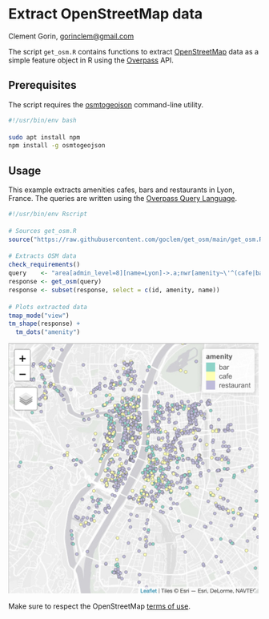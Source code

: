 # Extract OpenStreetMap data

Clement Gorin, gorinclem@gmail.com

The script `get_osm.R` contains functions to extract [OpenStreetMap](https://www.openstreetmap.org) data as a simple feature object in R using the [Overpass](https://overpass-turbo.eu) API. 

## Prerequisites

The script requires the [osmtogeojson](https://tyrasd.github.io/osmtogeojson) command-line utility.

```bash
#!/usr/bin/env bash

sudo apt install npm
npm install -g osmtogeojson
```

## Usage

This example extracts amenities cafes, bars and restaurants in Lyon, France. The queries are written using the [Overpass Query Language](https://wiki.openstreetmap.org/wiki/Overpass_API/Overpass_QL).

```r
#!/usr/bin/env Rscript

# Sources get_osm.R
source("https://raw.githubusercontent.com/goclem/get_osm/main/get_osm.R")

# Extracts OSM data
check_requirements()
query    <- "area[admin_level=8][name=Lyon]->.a;nwr[amenity~\'^(cafe|bar|restaurant)$\'](area.a);out center;"
response <- get_osm(query)
response <- subset(response, select = c(id, amenity, name))

# Plots extracted data
tmap_mode("view")
tm_shape(response) +
  tm_dots("amenity")
```

<img src="example.jpeg" width="500" height="500">

Make sure to respect the OpenStreetMap [terms of use](https://wiki.osmfoundation.org/wiki/Terms_of_Use).